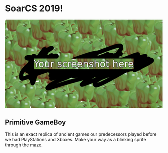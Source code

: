 # SoarCS 2019!

<!-- Note, the line below this one is what links to your screenshot, **DO NOT REMOVE** -->
![my_screenshot](./screenshot.jpg)

<!--
In this file, you should write a brief description of what your
project is, what you learned, and a simple screenshot of your work.

To add a screenshot, please replace `screenshot.png` with
your own screenshot.
-->

## Primitive GameBoy

This is an exact replica of ancient games our predecessors played before we had PlayStations and Xboxes. Make your way as a blinking sprite through the maze.
